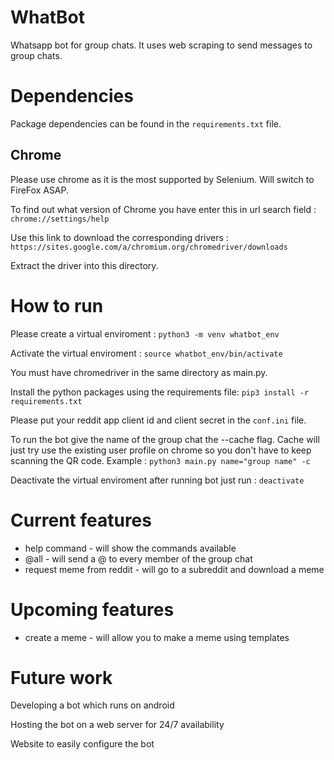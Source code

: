 # WhatBot
Whatsapp bot for group chats. It uses web scraping to send messages to group chats.

# Dependencies 

Package dependencies can be found in the `requirements.txt` file.
## Chrome
Please use chrome as it is the most supported by Selenium. Will switch to FireFox ASAP.

To find out what version of Chrome you have
enter this in url search field : `chrome://settings/help`

Use this link to download the corresponding drivers :
`https://sites.google.com/a/chromium.org/chromedriver/downloads`

Extract the driver into this directory.

# How to run

Please create a virtual enviroment : 
`python3 -m venv whatbot_env`

Activate the virtual enviroment :
`source whatbot_env/bin/activate`

You must have chromedriver in the same directory as main.py.

Install the python packages using the requirements file:
`pip3 install -r requirements.txt`

Please put your reddit app client id and client secret in the `conf.ini` file.

To run the bot give the name of the group chat the --cache flag. Cache will just 
try use the existing user profile on chrome so you don't have to keep scanning the QR code.
Example :
`python3 main.py name="group name" -c`

Deactivate the virtual enviroment after running bot just run :
`deactivate`

# Current features 
* help command - will show the commands available
* @all - will send a @ to every member of the group chat
* request meme from reddit - will go to a subreddit and download a meme

# Upcoming features 
* create a meme - will allow you to make a meme using templates

# Future work

Developing a bot which runs on android

Hosting the bot on a web server for 24/7 availability

Website to easily configure the bot
